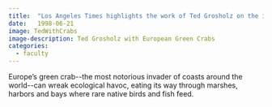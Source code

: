 ```yaml
---
title:  "Los Angeles Times highlights the work of Ted Grosholz on the impacts of Europe's green crab on native California coastal systems."
date:   1998-06-21
image: TedWithCrabs
image-description: Ted Grosholz with European Green Crabs
categories:
  - faculty
---
```


Europe’s green crab--the most notorious invader of coasts around the world--can wreak ecological havoc, eating its way through marshes, harbors and bays where rare native birds and fish feed.
